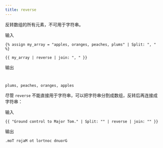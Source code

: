 ```yaml
---
title: reverse
---
```


反转数组的所有元素，不可用于字符串。

输入
```liquid
{% assign my_array = "apples, oranges, peaches, plums" | Split: ", " %}

{{ my_array | reverse | join: ", " }}
```

输出
```text


plums, peaches, oranges, apples
```

尽管 `reverse` 不能直接用于字符串，可以把字符串分割成数组，反转后再连接成字符串：

输入
```liquid
{{ "Ground control to Major Tom." | Split: "" | reverse | join: "" }}
```

输出
```text
.moT rojaM ot lortnoc dnuorG
```
